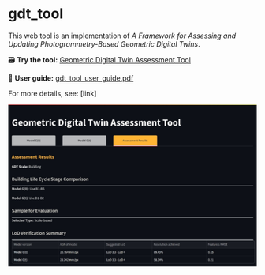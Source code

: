 # gdt_tool

This web tool is an implementation of *A Framework for Assessing and Updating Photogrammetry-Based Geometric Digital Twins*.

🗃️ **Try the tool:** [Geometric Digital Twin Assessment Tool](https://gdttool-01.streamlit.app/)

📘 **User guide:** [gdt_tool_user_guide.pdf](gdt_tool_user_guide.pdf)

For more details, see: [link]

![](gdt_preview.jpg)
